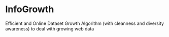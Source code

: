 # InfoGrowth
Efficient and Online Dataset Growth Algorithm (with cleanness and diversity awareness) to deal with growing web data
